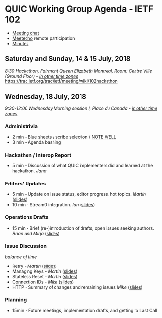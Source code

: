 # QUIC Working Group Agenda - IETF 102

* [Meeting chat](xmpp:quic@jabber.ietf.org?join)
* [Meetecho](http://www.meetecho.com/ietf102/quic) remote participation
* [Minutes](http://etherpad.tools.ietf.org:9000/p/notes-ietf-102-quic)



## Saturday and Sunday, 14 & 15 July, 2018

*8:30	Hackathon, Fairmont Queen Elizabeth Montreal, Room: Centre Ville (Ground Floor) - [in other time zones](https://www.timeanddate.com/worldclock/fixedtime.html?msg=QUIC+WG+Meeting&iso=20180718T0830&p1=165&ah=2&am=30)*
https://trac.ietf.org/trac/ietf/meeting/wiki/102hackathon

## Wednesday, 18 July, 2018

*9:30-12:00	Wednesday Morning session I, Place du Canada - [in other time zones](https://www.timeanddate.com/worldclock/fixedtime.html?msg=QUIC+WG+Meeting&iso=20180718T0930&p1=165&ah=2&am=30)*

### Administrivia

* 2 min - Blue sheets / scribe selection / [NOTE WELL](https://www.ietf.org/about/note-well.html)
* 3 min - Agenda bashing

### Hackathon / Interop Report

* 5 min - Discussion of what QUIC implementers did and learned at the hackathon. *Jana*

### Editors' Updates

* 5 min - Update on issue status, editor progress, hot topics. *Martin* ([slides](https://github.com/quicwg/wg-materials/raw/master/ietf102/editors.pdf))
* 10 min - Stream0 integration. *Ian* ([slides](https://github.com/quicwg/wg-materials/raw/master/ietf102/stream0.pdf))

### Operations Drafts

* 15 min - Brief (re-)introduction of drafts, open issues seeking authors. *Brian and Mirja* ([slides](https://github.com/quicwg/wg-materials/raw/master/ietf102/ops-drafts.pdf))

### Issue Discussion

*balance of time*

* Retry - *Martin* ([slides](https://github.com/quicwg/wg-materials/blob/master/ietf102/retry.pdf))
* Managing Keys - *Martin* ([slides](https://github.com/quicwg/wg-materials/blob/master/ietf102/keys.pdf))
* Stateless Reset - *Martin* ([slides](https://github.com/quicwg/wg-materials/blob/master/ietf102/pingpong.pdf))
* Connection IDs - *Mike* ([slides](https://github.com/quicwg/wg-materials/blob/master/ietf102/CIDs.pdf))
* HTTP - Summary of changes and remaining issues *Mike* ([slides](https://github.com/quicwg/wg-materials/blob/master/ietf102/HTTP.pdf))

### Planning

* 15min - Future meetings, implementation drafts, and getting to Last Call

